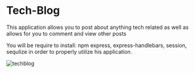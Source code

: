 # Tech-Blog

This application allows you to post about anything tech related as well as allows for you to comment and view other posts

You will be require to install: npm express, express-handlebars, session, sequlize in order to properly utilize his application. 

![techblog](https://user-images.githubusercontent.com/73242250/125653732-6614bdfe-f899-4a63-ae86-a294e5127a41.png)

